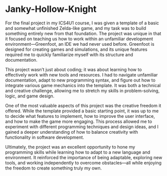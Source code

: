 # Janky-Hollow-Knight

For the final project in my ICS4U1 course, I was given a template of a basic and somewhat unfinished Zelda-like game, and my task was to build something entirely new from that foundation. The project was unique in that it focused on teaching us how to work within an unfamiliar development environment—Greenfoot, an IDE we had never used before. Greenfoot is designed for creating games and simulations, and its unique features required me to quickly familiarize myself with its structure and documentation.

This project wasn’t just about coding; it was about learning how to effectively work with new tools and resources. I had to navigate unfamiliar documentation, adapt to new programming syntax, and figure out how to integrate various game mechanics into the template. It was both a technical and creative challenge, allowing me to stretch my skills in problem-solving, logic, and game design.

One of the most valuable aspects of this project was the creative freedom it offered. While the template provided a basic starting point, it was up to me to decide what features to implement, how to improve the user interface, and how to make the game more engaging. This process allowed me to experiment with different programming techniques and design ideas, and I gained a deeper understanding of how to balance creativity with functionality in software development.

Ultimately, the project was an excellent opportunity to hone my programming skills while learning how to adapt to a new language and environment. It reinforced the importance of being adaptable, exploring new tools, and working independently to overcome obstacles—all while enjoying the freedom to create something truly my own.
